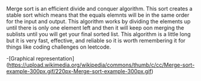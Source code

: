 Merge sort is an efficient divide and conquer algorithm. This sort creates a stable sort which means that the equals elemnts will be in the same order for the input and output.
This algorithm works by dividing the elements up until there is only one element left and then it will keep oon merging the sublists until you will get your final sorted list.
This algorithm is a little long but it is very fast, effective, and reliable so it is worth remembering it for things like coding challenges on leetcode.

-[Graphical representation] (https://upload.wikimedia.org/wikipedia/commons/thumb/c/cc/Merge-sort-example-300px.gif/220px-Merge-sort-example-300px.gif)
